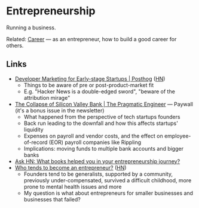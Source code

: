 # Entrepreneurship

Running a business.

Related: [Career](./career.md) — as an entrepreneur, how to build a good career
for others.

## Links

- [Developer Marketing for Early-stage Startups | Posthog](https://posthog.com/blog/dev-marketing-for-startups)
  ([HN](https://news.ycombinator.com/item?id=34998921))
  - Things to be aware of pre or post-product-market fit
  - E.g. "Hacker News is a double-edged sword", "beware of the attribution
    mirage"
- [The Collapse of Silicon Valley Bank | The Pragmatic Engineer](https://newsletter.pragmaticengineer.com/p/the-collapse-of-silicon-valley-bank)
  — Paywall (it's a bonus issue in the newsletter)
  - What happened from the perspective of tech startups founders
  - Back run leading to the downfall and how this affects startups' liquidity
  - Expenses on payroll and vendor costs, and the effect on employee-of-record
    (EOR) payroll companies like Rippling
  - Implications: moving funds to multiple bank accounts and bigger banks
- [Ask HN: What books helped you in your entrepreneurship journey?](https://news.ycombinator.com/item)
- [Who tends to become an entrepreneur?](https://www.generalist.com/briefing/who-becomes-an-entrepreneur)
  ([HN](https://news.ycombinator.com/item?id=35226420))
  - Founders tend to be generalists, supported by a community, previously
    under-compensated, survived a difficult childhood, more prone to mental
    health issues and more
  - My question is what about entrepreneurs for smaller businesses and
    businesses that failed?
